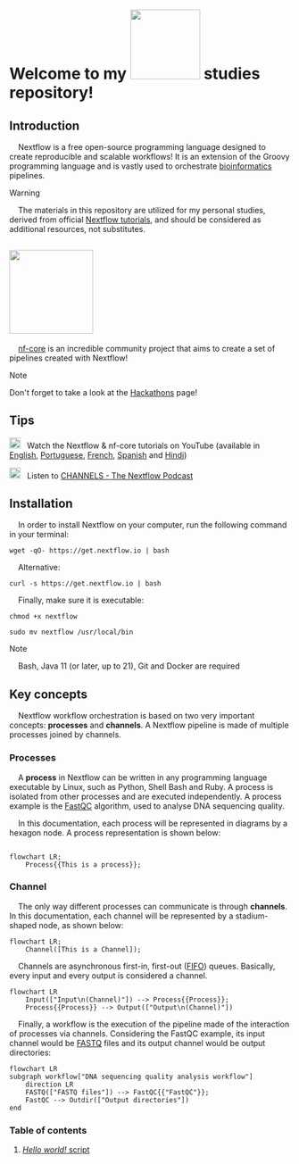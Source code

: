 # Welcome to my      <img src="https://upload.wikimedia.org/wikipedia/commons/thumb/e/e1/Logo_Nextflow_%28new%29.png/800px-Logo_Nextflow_%28new%29.png" width="125">     studies repository!


## Introduction

&nbsp;&nbsp;&nbsp;&nbsp;Nextflow is a free open-source programming language designed to create reproducible and scalable workflows! It is an extension of the Groovy programming language and is vastly used to orchestrate [bioinformatics](https://www.youtube.com/watch?v=W-Ov2cUaYQY) pipelines. 

> [!WARNING]
> &nbsp;&nbsp;&nbsp;&nbsp;The materials in this repository are utilized for my personal studies, derived from official [Nextflow tutorials](https://training.nextflow.io/basic_training/), and should be considered as additional resources, not substitutes.

## <img src="https://raw.githubusercontent.com/nf-core/logos/master/nf-core-logos/nf-core-logo.png" width=150>

&nbsp;&nbsp;&nbsp;&nbsp;[nf-core](https://nf-co.re/) is an incredible community project that aims to create a set of pipelines created with Nextflow!

> [!NOTE]
> Don't forget to take a look at the [Hackathons](https://nf-co.re/events/hackathon) page!

## Tips

<img src="https://www.freepnglogos.com/uploads/youtube-play-red-logo-png-transparent-background-6.png" width="20"> &nbsp;&nbsp;Watch the Nextflow & nf-core tutorials on YouTube (available in [English](https://www.youtube.com/watch?v=nzR8DRq13nE&list=PL3xpfTVZLcNhoWxHR0CS-7xzu5eRT8uHo&pp=iAQB), [Portuguese](https://www.youtube.com/watch?v=751E-yOH7H8&list=PL3xpfTVZLcNhi41yDYhyHitUhIcUHIbJg&pp=iAQB), [French](https://www.youtube.com/watch?v=dk7I5SZgAEU&list=PL3xpfTVZLcNhiv9SjhoA1EDOXj9nzIqdS&pp=iAQB), [Spanish](https://www.youtube.com/watch?v=pGUxK2WnwKs&list=PL3xpfTVZLcNhSlCWVoa3GURacuLWeFc8O&pp=iAQB) and [Hindi](https://www.youtube.com/watch?v=84XtbqRkKSk&list=PL3xpfTVZLcNikun1FrSvtXW8ic32TciTJ&pp=iAQB))

<img src="https://upload.wikimedia.org/wikipedia/commons/thumb/8/84/Spotify_icon.svg/1982px-Spotify_icon.svg.png" width ="20"> &nbsp;&nbsp;Listen to  [CHANNELS - The Nextflow Podcast](https://www.nextflow.io/podcasts.html)

## Installation

&nbsp;&nbsp;&nbsp;&nbsp;In order to install Nextflow on your computer, run the following command in your terminal:


```
wget -qO- https://get.nextflow.io | bash
```

&nbsp;&nbsp;&nbsp;&nbsp;Alternative:

```
curl -s https://get.nextflow.io | bash
```

&nbsp;&nbsp;&nbsp;&nbsp;Finally, make sure it is executable:

```
chmod +x nextflow

sudo mv nextflow /usr/local/bin
```



> [!NOTE]
> &nbsp;&nbsp;&nbsp;&nbsp;Bash, Java 11 (or later, up to 21), Git and Docker are required

## Key concepts

&nbsp;&nbsp;&nbsp;&nbsp;Nextflow workflow orchestration is based on two very important concepts: **processes** and **channels**. A Nextflow pipeline is made of multiple processes joined by channels.  

### Processes

&nbsp;&nbsp;&nbsp;&nbsp;A **process** in Nextflow can be written in any programming language executable by Linux, such as Python, Shell Bash and Ruby. A process is isolated from other processes and are executed independently. A process example is the [FastQC](https://www.bioinformatics.babraham.ac.uk/projects/fastqc/) algorithm, used to analyse DNA sequencing quality.

&nbsp;&nbsp;&nbsp;&nbsp;In this documentation, each process will be represented in diagrams by a hexagon node. A process representation is shown below:

```mermaid

flowchart LR;
    Process{{This is a process}};
```

### Channel

&nbsp;&nbsp;&nbsp;&nbsp;The only way different processes can communicate is through **channels**. In this documentation, each channel will be represented by a stadium-shaped node, as shown below:

```mermaid
flowchart LR;
    Channel([This is a Channel]);
```

&nbsp;&nbsp;&nbsp;&nbsp;Channels are asynchronous first-in, first-out ([FIFO](https://www.geeksforgeeks.org/fifo-vs-lifo-approach-in-programming/)) queues. Basically, every input and every output is considered a channel. 

```mermaid
flowchart LR
    Input(["Input\n(Channel)"]) --> Process{{Process}};
    Process{{Process}} --> Output(["Output\n(Channel)"])
```

&nbsp;&nbsp;&nbsp;&nbsp;Finally, a workflow is the execution of the pipeline made of the interaction of processes via channels. Considering the FastQC example, its input channel would be [FASTQ](https://knowledge.illumina.com/software/general/software-general-reference_material-list/000002211) files and its output channel would be output directories:

```mermaid
flowchart LR
subgraph workflow["DNA sequencing quality analysis workflow"]
    direction LR
    FASTQ(["FASTQ files"]) --> FastQC{{"FastQC"}};
    FastQC --> Outdir(["Output directories"])
end
```

### Table of contents

1. [*Hello world!* script](https://github.com/leandrotiburske/nextflow_studies/tree/main/Introduction)